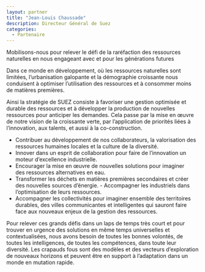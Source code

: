 ```yaml
---
layout: partner
title: "Jean-Louis Chaussade"
description: Directeur Général de Suez
categories:
  - Partenaire
---
```

Mobilisons-nous pour relever le défi de la raréfaction des ressources naturelles en nous engageant avec et pour les générations futures

Dans ce monde en développement, où les ressources naturelles sont limitées, l’urbanisation galopante et la démographie croissante nous conduisent à optimiser l’utilisation des ressources et à consommer moins de matières premières.

Ainsi la stratégie de SUEZ consiste à favoriser une gestion optimisée et durable des ressources et à développer la production de nouvelles ressources pour anticiper les demandes. Cela passe par la mise en œuvre de notre vision de la croissante verte, par l’application de priorités liées à l’innovation, aux talents, et aussi à la co-construction.

- Contribuer au développement de nos collaborateurs, la valorisation des ressources humaines locales et la culture de la diversité.
- Innover dans un esprit de collaboration pour faire de l’innovation un moteur d’excellence industrielle.
- Encourager la mise en œuvre de nouvelles solutions pour imaginer des ressources alternatives en eau.
- Transformer les déchets en matières premières secondaires et créer des nouvelles sources d’énergie.
- Accompagner les industriels dans l’optimisation de leurs ressources.
- Accompagner les collectivités pour imaginer ensemble des territoires durables, des villes communicantes et intelligentes qui sauront faire face aux nouveaux enjeux de la gestion des ressources. 

Pour relever ces grands défis dans un laps de temps très court et pour trouver en urgence des solutions en même temps universelles et contextualisées, nous avons besoin de toutes les bonnes volontés, de toutes les intelligences, de toutes les compétences, dans toute leur diversité. Les crapauds fous sont des modèles et des vecteurs d’exploration de nouveaux horizons et peuvent être en support à l’adaptation dans un monde en mutation rapide.

